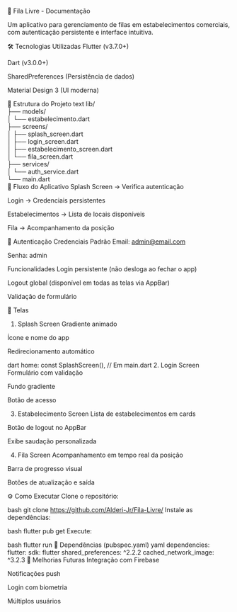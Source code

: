 📱 Fila Livre - Documentação

Um aplicativo para gerenciamento de filas em estabelecimentos comerciais, com autenticação persistente e interface intuitiva.

🛠 Tecnologias Utilizadas
Flutter (v3.7.0+)

Dart (v3.0.0+)

SharedPreferences (Persistência de dados)

Material Design 3 (UI moderna)

📂 Estrutura do Projeto
text
lib/  
├── models/  
│   └── estabelecimento.dart  
├── screens/  
│   ├── splash_screen.dart  
│   ├── login_screen.dart  
│   ├── estabelecimento_screen.dart  
│   └── fila_screen.dart  
├── services/  
│   └── auth_service.dart  
└── main.dart  
🔄 Fluxo do Aplicativo
Splash Screen → Verifica autenticação

Login → Credenciais persistentes

Estabelecimentos → Lista de locais disponíveis

Fila → Acompanhamento da posição

🔑 Autenticação
Credenciais Padrão
Email: admin@email.com

Senha: admin

Funcionalidades
Login persistente (não desloga ao fechar o app)

Logout global (disponível em todas as telas via AppBar)

Validação de formulário

🎨 Telas
1. Splash Screen
   Gradiente animado

Ícone e nome do app

Redirecionamento automático

dart
home: const SplashScreen(), // Em main.dart
2. Login Screen
   Formulário com validação

Fundo gradiente

Botão de acesso

3. Estabelecimento Screen
   Lista de estabelecimentos em cards

Botão de logout no AppBar

Exibe saudação personalizada

4. Fila Screen
   Acompanhamento em tempo real da posição

Barra de progresso visual

Botões de atualização e saída

⚙️ Como Executar
Clone o repositório:

bash
git clone https://github.com/Alderi-Jr/Fila-Livre/
Instale as dependências:

bash
flutter pub get
Execute:

bash
flutter run
📌 Dependências (pubspec.yaml)
yaml
dependencies:
flutter:
sdk: flutter
shared_preferences: ^2.2.2
cached_network_image: ^3.2.3
🚀 Melhorias Futuras
Integração com Firebase

Notificações push

Login com biometria

Múltiplos usuários
